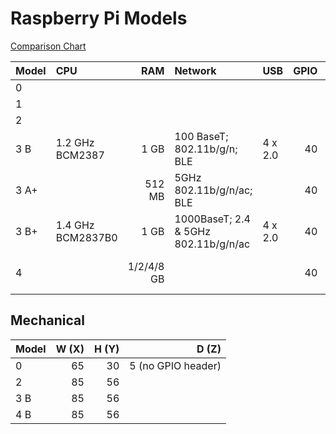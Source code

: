 # Raspberry Pi Models

[Comparison Chart](https://cdn.shopify.com/s/files/1/0176/3274/files/Raspberry-Pi-Comparison_r4.pdf)

| Model | CPU               | RAM  | Network                               | USB     | GPIO | Power |
| :---  | :---              | ---: | :---                                  | :---    | ---: | ---:  |
| 0     |
| 1     |
| 2     |
| 3 B   | 1.2 GHz BCM2387   | 1 GB | 100 BaseT; 802.11b/g/n; BLE          | 4 x 2.0 | 40  | 2.5 A; µB |
| 3 A+  | | 512 MB | 5GHz 802.11b/g/n/ac; BLE | | 40 | µB |
| 3 B+  | 1.4 GHz BCM2837B0 | 1 GB | 1000BaseT; 2.4 & 5GHz 802.11b/g/n/ac | 4 x 2.0 | 40  | 2.5 A; µB / POE |
| 4     | | 1/2/4/8 GB | | | 40 | 2.5 A; µB / POE |

## Mechanical

| Model | W (X) | H (Y) | D (Z) |
| :---  | ---:  | ---:  | ---:  |
| 0     | 65    | 30    | 5 (no GPIO header) |
| 2     | 85    | 56    |
| 3 B   | 85    | 56    |
| 4 B   | 85    | 56    |

